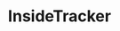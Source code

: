 ---
name: insidetracker
host: insidetracker.com
origin: https://insidetracker.com
pathname: /
search: ''
href: https://insidetracker.com/
title: InsideTracker
ogTitle: ''
twitterTitle: ''
description: ''
ogDescription: ''
image: ''
ogImage: ''
twitterImage: ''
keywords: ''

---